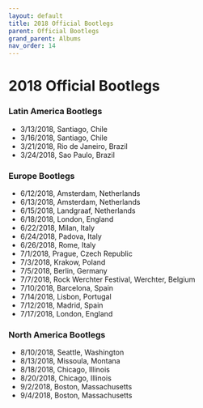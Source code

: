 ```yaml
---
layout: default
title: 2018 Official Bootlegs
parent: Official Bootlegs
grand_parent: Albums
nav_order: 14
---
```


# 2018 Official Bootlegs

### Latin America Bootlegs

- 3/13/2018, Santiago, Chile
- 3/16/2018, Santiago, Chile
- 3/21/2018, Rio de Janeiro, Brazil
- 3/24/2018, Sao Paulo, Brazil

### Europe Bootlegs

- 6/12/2018, Amsterdam, Netherlands
- 6/13/2018, Amsterdam, Netherlands
- 6/15/2018, Landgraaf, Netherlands
- 6/18/2018, London, England
- 6/22/2018, Milan, Italy
- 6/24/2018, Padova, Italy
- 6/26/2018, Rome, Italy
- 7/1/2018, Prague, Czech Republic
- 7/3/2018, Krakow, Poland
- 7/5/2018, Berlin, Germany
- 7/7/2018, Rock Werchter Festival, Werchter, Belgium
- 7/10/2018, Barcelona, Spain
- 7/14/2018, Lisbon, Portugal
- 7/12/2018, Madrid, Spain
- 7/17/2018, London, England

### North America Bootlegs

- 8/10/2018, Seattle, Washington
- 8/13/2018, Missoula, Montana
- 8/18/2018, Chicago, Illinois
- 8/20/2018, Chicago, Illinois
- 9/2/2018, Boston, Massachusetts
- 9/4/2018, Boston, Massachusetts